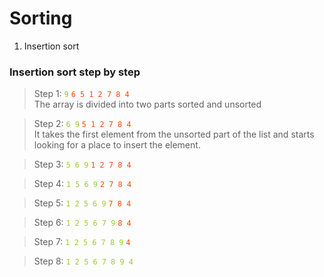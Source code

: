 # Sorting

1. Insertion sort

### Insertion sort step by step

> Step 1: <code style="color: Yellowgreen">9</code>
			<code style="color: Orangered">6 5 1 2 7 8 4</code>\
> The array is divided into two parts sorted and unsorted

> Step 2: <code style="color: Yellowgreen">6 9</code>
			<code style="color: Orangered">5 1 2 7 8 4</code>\
> It takes the first element from the unsorted part of the list and starts looking for a place to insert the element.

> Step 3: <code style="color: Yellowgreen">5 6 9</code>
			<code style="color: Orangered">1 2 7 8 4</code>

> Step 4: <code style="color: Yellowgreen">1 5 6 9</code>
			<code style="color: Orangered">2 7 8 4</code>

> Step 5: <code style="color: Yellowgreen">1 2 5 6 9</code>
			<code style="color: Orangered">7 8 4</code>

> Step 6: <code style="color: Yellowgreen">1 2 5 6 7 9</code>
			<code style="color: Orangered">8 4</code>

> Step 7: <code style="color: Yellowgreen">1 2 5 6 7 8 9</code>
			<code style="color: Orangered">4</code>

> Step 8: <code style="color: Yellowgreen">1 2 5 6 7 8 9 4</code>